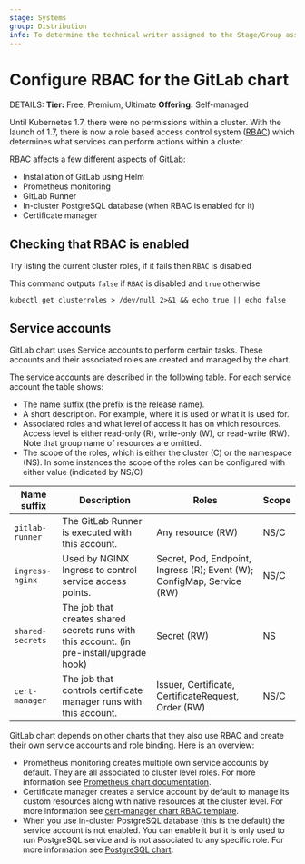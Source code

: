 ```yaml
---
stage: Systems
group: Distribution
info: To determine the technical writer assigned to the Stage/Group associated with this page, see https://handbook.gitlab.com/handbook/product/ux/technical-writing/#assignments
---
```


# Configure RBAC for the GitLab chart

DETAILS:
**Tier:** Free, Premium, Ultimate
**Offering:** Self-managed

Until Kubernetes 1.7, there were no permissions within a cluster. With the launch of 1.7, there is now a role based access control system ([RBAC](https://kubernetes.io/docs/reference/access-authn-authz/rbac/)) which determines what services can perform actions within a cluster.

RBAC affects a few different aspects of GitLab:

- Installation of GitLab using Helm
- Prometheus monitoring
- GitLab Runner
- In-cluster PostgreSQL database (when RBAC is enabled for it)
- Certificate manager

## Checking that RBAC is enabled

Try listing the current cluster roles, if it fails then `RBAC` is disabled

This command outputs `false` if `RBAC` is disabled and `true` otherwise

`kubectl get clusterroles > /dev/null 2>&1 && echo true || echo false`

## Service accounts

GitLab chart uses Service accounts to perform certain tasks. These accounts and their associated roles
are created and managed by the chart.

The service accounts are described in the following table. For each service account the table shows:

- The name suffix (the prefix is the release name).
- A short description. For example, where it is used or what it is used for.
- Associated roles and what level of access it has on which resources. Access level is either read-only (R),
  write-only (W), or read-write (RW). Note that group name of resources are omitted.
- The scope of the roles, which is either the cluster (C) or the namespace (NS). In some instances the scope
  of the roles can be configured with either value (indicated by NS/C)

| Name suffix | Description | Roles | Scope
| ---         | ---         | ---   | ---
| `gitlab-runner` | The GitLab Runner is executed with this account. | Any resource (RW) | NS/C
| `ingress-nginx` | Used by NGINX Ingress to control service access points. | Secret, Pod, Endpoint, Ingress (R); Event (W); ConfigMap, Service (RW) | NS/C
| `shared-secrets` | The job that creates shared secrets runs with this account. (in pre-install/upgrade hook) | Secret (RW) | NS
| `cert-manager` | The job that controls certificate manager runs with this account. | Issuer, Certificate, CertificateRequest, Order (RW)  | NS/C

GitLab chart depends on other charts that they also use RBAC and create their own service accounts and role binding. Here is an overview:

- Prometheus monitoring creates multiple own service accounts by default. They are all associated to cluster level roles. For more information see [Prometheus chart documentation](https://github.com/prometheus-community/helm-charts/tree/main/charts/prometheus#rbac-configuration).
- Certificate manager creates a service account by default to manage its custom resources along with native resources at the cluster level. For more information see [cert-manager chart RBAC template](https://github.com/cert-manager/cert-manager/blob/master/deploy/charts/cert-manager/templates/rbac.yaml).
- When you use in-cluster PostgreSQL database (this is the default) the service account is not enabled. You can enable it but it is only used to run PostgreSQL service and is not associated to any specific role. For more information see [PostgreSQL chart](https://github.com/bitnami/charts/tree/main/bitnami/postgresql).
